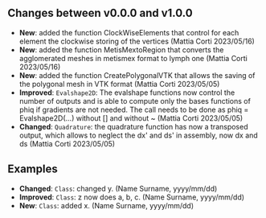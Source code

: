 ## Changes between v0.0.0 and v1.0.0
- **New**: added the function ClockWiseElements that control for each element the clockwise storing of the vertices (Mattia Corti 2023/05/16)
- **New**: added the function MetisMextoRegion that converts the agglomerated meshes in metismex format to lymph one (Mattia Corti 2023/05/16)
- **New**: added the function CreatePolygonalVTK that allows the saving of the polygonal mesh in VTK format (Mattia Corti 2023/05/05)
- **Improved**: `Evalshape2D`: The evalshape functions now control the number of outputs and is able to compute only the bases functions of phiq if gradients are not needed. The call needs to be done as phiq = Evalshape2D(...) without [] and without ~ (Mattia Corti 2023/05/05)
- **Changed**: `Quadrature`: the quadrature function has now a transposed output, which allows to neglect the dx' and ds' in assembly, now dx and ds (Mattia Corti 2023/05/05)

## Examples
- **Changed**: `Class`: changed y. (Name Surname, yyyy/mm/dd)
- **Improved**: `Class`: z now does a, b, c. (Name Surname, yyyy/mm/dd)
- **New**: `Class`: added x. (Name Surname, yyyy/mm/dd)

